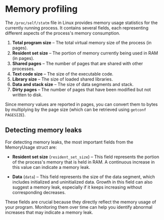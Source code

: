 # Memory profiling

The `/proc/self/statm` file in Linux provides memory usage statistics for the currently running process.
It contains several fields, each representing different aspects of the process's memory consumption.

1. **Total program size** – The total virtual memory size of the process (in pages).
2. **Resident set size** – The portion of memory currently being used in RAM (in pages).
3. **Shared pages** – The number of pages that are shared with other processes.
4. **Text code size** – The size of the executable code.
5. **Library size** – The size of loaded shared libraries.
6. **Data and stack size** – The size of data segments and stack.
7. **Dirty pages** – The number of pages that have been modified but not written to disk.

Since memory values are reported in pages, you can convert them to bytes by multiplying by the page size (which can be retrieved using `getconf PAGESIZE`).

## Detecting memory leaks

For detecting memory leaks, the most important fields from the MemoryUsage struct are:

* **Resident set size** (`resident_set_size`) – This field represents the portion of the process's memory that is held in RAM.
A continuous increase in this value can indicate a memory leak.

* **Data** (`data`) – This field represents the size of the data segment, which includes initialized and uninitialized data.
Growth in this field can also suggest a memory leak, especially if it keeps increasing without corresponding decreases.

These fields are crucial because they directly reflect the memory usage of your program. Monitoring them over time can help you
identify abnormal increases that may indicate a memory leak.

